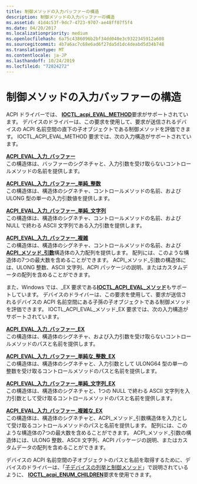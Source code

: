 ```yaml
---
title: 制御メソッドの入力バッファーの構造
description: 制御メソッドの入力バッファーの構造
ms.assetid: 41d4c53f-9dc7-4723-9707-ae48ff07f5f4
ms.date: 04/20/2017
ms.localizationpriority: medium
ms.openlocfilehash: 6a75c4386096b2bf34dd048e3c9322345912a608
ms.sourcegitcommit: 4b7a6ac7c68e6ad6f27da5d1dc4deabd5d34b748
ms.translationtype: MT
ms.contentlocale: ja-JP
ms.lasthandoff: 10/24/2019
ms.locfileid: "72824272"
---
```

# <a name="control-method-input-buffer-structures"></a>制御メソッドの入力バッファーの構造


ACPI ドライバーでは、 [**IOCTL\_acpi\_EVAL\_METHOD**](https://docs.microsoft.com/windows-hardware/drivers/ddi/acpiioct/ni-acpiioct-ioctl_acpi_eval_method)要求がサポートされています。 デバイスのドライバーは、この要求を使用して、要求が送信されるデバイスの ACPI 名前空間の直下の子オブジェクトである制御メソッドを評価できます。 IOCTL\_ACPI\_EVAL\_METHOD 要求では、次の入力構造がサポートされています。

<a href="" id="acpi-eval-input-buffer"></a>[**ACPI\_EVAL\_入力\_バッファー**](https://docs.microsoft.com/windows-hardware/drivers/ddi/acpiioct/ns-acpiioct-_acpi_eval_input_buffer_v1)  
この構造体は、バッファーのシグネチャと、入力引数を受け取らないコントロールメソッドの名前を提供します。

<a href="" id="acpi-eval-input-buffer-simple-integer"></a>[**ACPI\_EVAL\_入力\_バッファー\_単純\_整数**](https://docs.microsoft.com/windows-hardware/drivers/ddi/acpiioct/ns-acpiioct-_acpi_eval_input_buffer_simple_integer_v1)  
この構造体は、構造体のシグネチャ、コントロールメソッドの名前、および ULONG 型の単一の入力引数値を提供します。

<a href="" id="acpi-eval-input-buffer-simple-string"></a>[**ACPI\_EVAL\_入力\_バッファー\_単純\_文字列**](https://docs.microsoft.com/windows-hardware/drivers/ddi/acpiioct/ns-acpiioct-_acpi_eval_input_buffer_simple_string_v1)  
この構造体は、構造体のシグネチャ、コントロールメソッドの名前、および NULL で終わる ASCII 文字列である入力引数を提供します。

<a href="" id="acpi-eval-input-buffer-complex"></a>[**ACPI\_EVAL\_入力\_バッファー\_複雑**](https://docs.microsoft.com/windows-hardware/drivers/ddi/acpiioct/ns-acpiioct-_acpi_eval_input_buffer_complex_v1)  
この構造体は、構造体のシグネチャ、コントロールメソッドの名前、および[**ACPI\_メソッド\_引数**](https://docs.microsoft.com/windows-hardware/drivers/ddi/acpiioct/ns-acpiioct-_acpi_method_argument_v1)構造体の入力配列を提供します。 配列には、このような構造体の7つの最大数を含めることができます。 ACPI\_メソッド\_引数の構造体には、ULONG 整数、ASCII 文字列、ACPI パッケージの説明、またはカスタムデータの配列を含めることができます。

また、Windows では、\_EX 要求である[**IOCTL\_ACPI\_EVAL\_メソッド**](https://docs.microsoft.com/windows-hardware/drivers/ddi/acpiioct/ni-acpiioct-ioctl_acpi_eval_method_ex)もサポートしています。 デバイスのドライバーは、この要求を使用して、要求が送信されるデバイスの ACPI 名前空間にある子孫の子オブジェクトである制御メソッドを評価できます。 IOCTL\_ACPI\_EVAL\_メソッド\_EX 要求では、次の入力構造がサポートされています。

<a href="" id="acpi-eval-input-buffer-ex"></a>[**ACPI\_EVAL\_入力\_バッファー\_EX**](https://docs.microsoft.com/windows-hardware/drivers/ddi/acpiioct/ns-acpiioct-_acpi_eval_input_buffer_v1_ex)  
この構造体は、構造体のシグネチャ、および入力引数を受け取らないコントロールメソッドのパスと名前を提供します。

<a href="" id="acpi-eval-input-buffer-simple-integer-ex"></a>[**ACPI\_EVAL\_入力\_バッファー\_単純な\_整数\_EX**](https://docs.microsoft.com/windows-hardware/drivers/ddi/acpiioct/ns-acpiioct-_acpi_eval_input_buffer_simple_integer_v1_ex)  
この構造体は、構造体のシグネチャと、入力引数として ULONG64 型の単一の整数を受け取るコントロールメソッドのパスと名前を提供します。

<a href="" id="acpi-eval-input-buffer-simple-string-ex"></a>[**ACPI\_EVAL\_入力\_バッファー\_単純\_文字列\_EX**](https://docs.microsoft.com/windows-hardware/drivers/ddi/acpiioct/ns-acpiioct-_acpi_eval_input_buffer_simple_string_v1_ex)  
この構造体は、構造体のシグネチャと、1つの NULL で終わる ASCII 文字列を入力引数として受け取るコントロールメソッドのパスと名前を提供します。

<a href="" id="acpi-eval-input-buffer-complex-ex"></a>[**ACPI\_EVAL\_入力\_バッファー\_複雑な\_EX**](https://docs.microsoft.com/windows-hardware/drivers/ddi/acpiioct/ns-acpiioct-_acpi_eval_input_buffer_complex_v1_ex)  
この構造体は、構造体のシグネチャと、ACPI\_メソッド\_引数構造体を入力として受け取るコントロールメソッドのパスと名前を提供します。 配列には、このような構造体の7つの最大数を含めることができます。 ACPI\_メソッド\_引数の構造体には、ULONG 整数、ASCII 文字列、ACPI パッケージの説明、またはカスタムデータの配列を含めることができます。

デバイスの ACPI 名前空間の子オブジェクトのパスと名前を取得するために、デバイスのドライバーは、「[子デバイスの列挙と制御メソッド](enumerating-child-devices-and-control-methods.md)」で説明されているように、 [**IOCTL\_acpi\_ENUM\_CHILDREN**](https://docs.microsoft.com/windows-hardware/drivers/ddi/acpiioct/ni-acpiioct-ioctl_acpi_enum_children)要求を使用できます。
